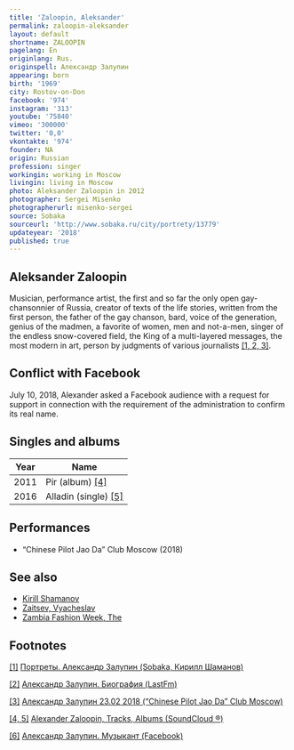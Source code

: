 ```yaml
---
title: 'Zaloopin, Aleksander'
permalink: zaloopin-aleksander
layout: default
shortname: ZALOOPIN
pagelang: En
originlang: Rus.
originspell: Александр Залупин
appearing: born
birth: '1969'
city: Rostov-on-Don
facebook: '974'
instagram: '313'
youtube: '75840'
vimeo: '300000'
twitter: '0,0'
vkontakte: '974'
founder: NA
origin: Russian
profession: singer
workingin: working in Moscow
livingin: living in Moscow
photo: Aleksander Zaloopin in 2012
photographer: Sergei Misenko
photographerurl: misenko-sergei
source: Sobaka
sourceurl: 'http://www.sobaka.ru/city/portrety/13779'
updateyear: '2018'
published: true
---
```


## Aleksander Zaloopin

Musician, performance artist, the first and so far the only open gay-chansonnier of Russia, creator of texts of the life stories, written from the first person, the father of the gay chanson, bard, voice of the generation, genius of the madmen, a favorite of women, men and not-a-men, singer of the endless snow-covered field, the King of a multi-layered messages, the most modern in art, person by judgments of various journalists <span id="a4">[\[1, 2, 3\]](#f4)</span>.

## Conflict with Facebook

July 10, 2018, Alexander asked a Facebook audience with a request for support in connection with the requirement of the administration to confirm its real name.

## Singles and albums

|Year|Name|
|----|----|
|2011|Pir (album) <span id="a4">[\[4\]](#f4)</span>|
|2016|Alladin (single) <span id="a5">[\[5\]](#f5)</span>|

## Performances

+ “Chinese Pilot Jao Da” Club Moscow (2018)

## See also

+ [Kirill Shamanov](shamanov-kirill)
+ [Zaitsev, Vyacheslav](zaitsev-vyacheslav)
+ [Zambia Fashion Week, The](zambia-fashion-week-the)

## Footnotes

[[1]](#a1) <span id="f1"></span> [Портреты. Александр Залупин (Sobaka, Кирилл Шаманов)](http://www.sobaka.ru/city/music/10143)

[[2]](#a2) <span id="f2"></span> [Александр Залупин. Биография (LastFm)](http://www.jao-da.ru/afisha/23-02-2018-aleksandr-zalupin)

[[3]](#a3) <span id="f3"></span> [Александр Залупин
23.02 2018 (“Chinese Pilot Jao Da” Club Moscow)](http://www.jao-da.ru/afisha/23-02-2018-aleksandr-zalupin)

[[4, 5]](#a4) <span id="f4"></span> [Alexander Zaloopin, Tracks, Albums (SoundCloud ®)](https://soundcloud.com/alexander-zaloopin)

[[6]](#a6) <span id="f6"></span> [Александр Залупин. Музыкант (Facebook)](https://www.facebook.com/Александр-Залупин-514792745368492/)
